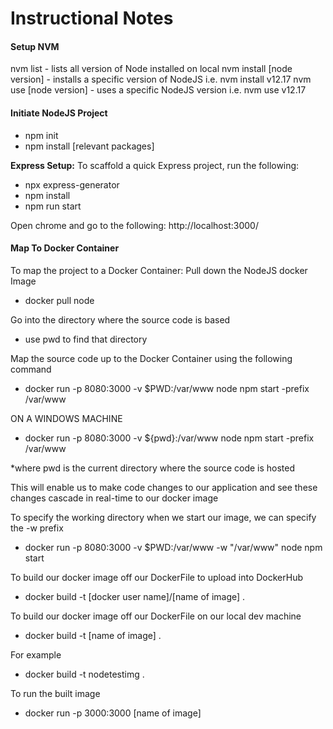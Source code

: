 # Instructional Notes

#### Setup NVM
nvm list - lists all version of Node installed on local
nvm install [node version] - installs a specific version of NodeJS i.e. nvm install v12.17
nvm use [node version] - uses a specific NodeJS version i.e. nvm use v12.17

#### Initiate NodeJS Project 
- npm init
- npm install [relevant packages]

**Express Setup:**
To scaffold a quick Express project, run the following:
- npx express-generator
- npm install
- npm run start

Open chrome and go to the following: http://localhost:3000/

#### Map To Docker Container

To map the project to a Docker Container: 
Pull down the NodeJS docker Image
- docker pull node

Go into the directory where the source code is based
- use pwd to find that directory

Map the source code up to the Docker Container using the following command
- docker run -p 8080:3000 -v $PWD:/var/www node npm start -prefix /var/www

ON A WINDOWS MACHINE
- docker run -p 8080:3000 -v ${pwd}:/var/www node npm start -prefix /var/www

*where pwd is the current directory where the source code is hosted

This will enable us to make code changes to our application and see these changes cascade in real-time 
to our docker image

To specify the working directory when we start our image, we can specify the -w prefix
- docker run -p 8080:3000 -v $PWD:/var/www -w "/var/www" node npm start

To build our docker image off our DockerFile to upload into DockerHub
- docker build -t [docker user name]/[name of image] .

To build our docker image off our DockerFile on our local dev machine
- docker build -t [name of image] .

For example
- docker build -t nodetestimg .

To run the built image
- docker run -p 3000:3000 [name of image]
